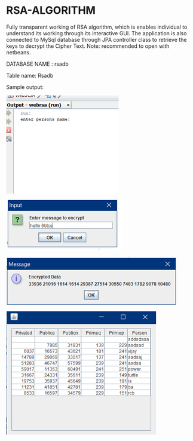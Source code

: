 # RSA-ALGORITHM
Fully transparent working of RSA algorithm, which is enables individual to understand its working through its interactive GUI.
The application is also connected to MySql database through JPA controller class to retrieve the keys to decrypt the Cipher Text. 
Note: recommended to open with netbeans.

DATABASE NAME : rsadb

Table name: Rsadb

Sample output:


![](output/1.png)


![](output/2.png)


![](output/3.png)


![](output/4.png)
